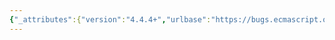 ```yaml
---
{"_attributes":{"version":"4.4.4+","urlbase":"https://bugs.ecmascript.org/","maintainer":"dherman@mozilla.com"},"bug":{"bug_id":2349,"creation_ts":"2013-12-08 17:11:00 -0800","short_desc":"11.8.4 Extra space in definition of Hex4Digits","delta_ts":"2014-05-30 23:14:12 -0700","product":"Draft for 6th Edition","component":"editorial issue","version":"Rev 21: November 8, 2013 Draft","rep_platform":"All","op_sys":"All","bug_status":"VERIFIED","resolution":"FIXED","priority":"Normal","bug_severity":"minor","everconfirmed":true,"reporter":{"uid":"ecmascriptbugs","name":"Norbert"},"assigned_to":{"uid":"allen","name":"Allen Wirfs-Brock"},"long_desc":[{"commentid":6886,"comment_count":0,"who":{"uid":"ecmascriptbugs","name":"Norbert"},"bug_when":"2013-12-08 17:11:12 -0800","thetext":"The definition of Hex4Digits in 11.8.4 contains extra space between the first and second pair of HexDigit. I wonder whether this means anything, but assume it doesn't."},{"commentid":8336,"comment_count":1,"who":{"uid":"allen","name":"Allen Wirfs-Brock"},"bug_when":"2014-05-12 10:33:52 -0700","thetext":"fixed in rev25 editor's draft"},{"commentid":8709,"comment_count":2,"who":{"uid":"ecmascriptbugs","name":"Norbert"},"bug_when":"2014-05-30 23:14:12 -0700","thetext":"Verified in rev 25 draft."}]}}
---
```

